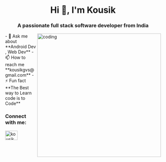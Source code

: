 <h1 align="center">Hi 👋, I'm Kousik</h1>
<h3 align="center">A passionate full stack software developer from India</h3>
<img align = "right"  alt="coding" width="400" src="https://user-images.githubusercontent.com/55389276/140866485-8fb1c876-9a8f-4d6a-98dc-08c4981eaf70.gif"
/>
- 💬 Ask me about **Android Dev , Web Dev**
- 📫 How to reach me **kousikgvs@gmail.com**
- ⚡ Fun fact **The Best way to Learn code is to Code**
<h3 align="left">Connect with me:</h3>
<p align="left">
<a href="https://instagram.com/kousik.gvs" target="blank"><img align="center" src="https://raw.githubusercontent.com/rahuldkjain/github-profile-readme-generator/master/src/images/icons/Social/instagram.svg" alt="kousik.gvs" height="30" width="40" /></a>
</p>
